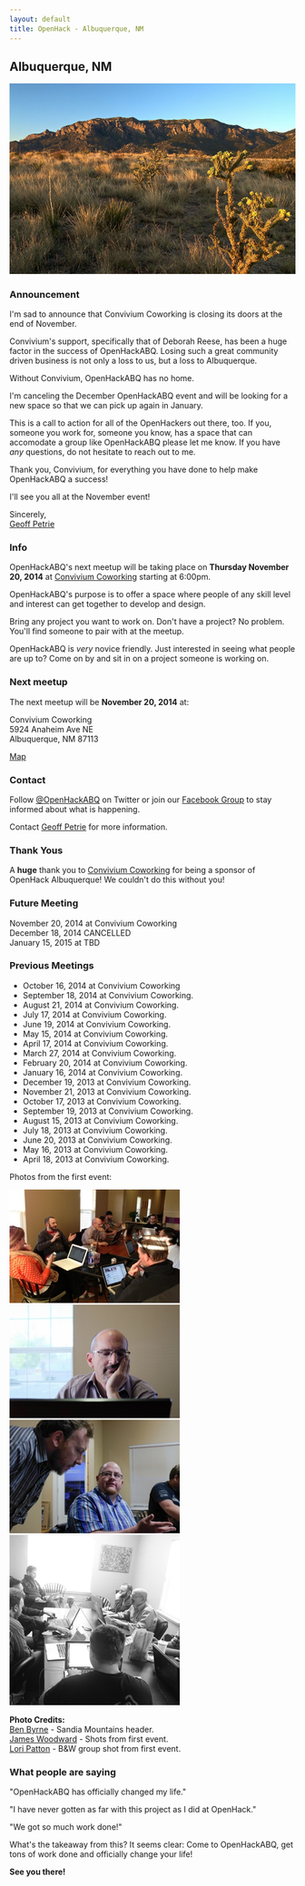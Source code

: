 ```yaml
---
layout: default
title: OpenHack - Albuquerque, NM
---
```


## Albuquerque, NM

![Albuquerque, NM Sandia](/albuquerque/img/sandia_drywall.jpg)

### Announcement

I'm sad to announce that Convivium Coworking is closing its doors at the end of
November.

Convivium's support, specifically that of Deborah Reese, has been a huge factor
in the success of OpenHackABQ. Losing such a great community driven business
is not only a loss to us, but a loss to Albuquerque.

Without Convivium, OpenHackABQ has no home.

I'm canceling the December OpenHackABQ event and will be looking for a new
space so that we can pick up again in January.

This is a call to action for all of the OpenHackers out there, too. If you,
someone you work for, someone you know, has a space that can accomodate a
group like OpenHackABQ please let me know. If you have _any_ questions, do
not hesitate to reach out to me.

Thank you, Convivium, for everything you have done to help make OpenHackABQ a
success!

I'll see you all at the November event!

Sincerely,  
[Geoff Petrie](mailto:g.petrie+openhack@gmail.com)

### Info

OpenHackABQ's next meetup will be taking place on **Thursday November 20, 2014** at
[Convivium Coworking](http://www.conviviumcoworking.com/) starting at 6:00pm.

OpenHackABQ's purpose is to offer a space where people of any skill level
and interest can get together to develop and design.

Bring any project you want to work on. Don't have a project? No problem.
You'll find someone to pair with at the meetup.

OpenHackABQ is _very_ novice friendly. Just interested in seeing what people
are up to? Come on by and sit in on a project someone is working on.

### Next meetup

The next meetup will be **November 20, 2014** at:

Convivium Coworking  
5924 Anaheim Ave NE  
Albuquerque, NM 87113

[Map](http://goo.gl/maps/5y7xs)

### Contact

Follow [@OpenHackABQ](https://twitter.com/OpenHackABQ) on Twitter or join our
[Facebook Group](https://www.facebook.com/groups/621303567898347/) to stay
informed about what is happening.

Contact [Geoff Petrie](mailto:g.petrie+openhack@gmail.com) for more
information.

### Thank Yous

A **huge** thank you to [Convivium Coworking](http://www.conviviumcoworking.com/)
for being a sponsor of OpenHack Albuquerque! We couldn't do this without you!

### Future Meeting

November 20, 2014 at Convivium Coworking  
December 18, 2014 CANCELLED  
January 15, 2015 at TBD

### Previous Meetings

* October 16, 2014 at Convivium Coworking
* September 18, 2014 at Convivium Coworking.
* August 21, 2014 at Convivium Coworking.
* July 17, 2014 at Convivium Coworking.
* June 19, 2014 at Convivium Coworking.
* May 15, 2014 at Convivium Coworking.
* April 17, 2014 at Convivium Coworking.
* March 27, 2014 at Convivium Coworking.
* February 20, 2014 at Convivium Coworking.
* January 16, 2014 at Convivium Coworking.
* December 19, 2013 at Convivium Coworking.
* November 21, 2013 at Convivium Coworking.
* October 17, 2013 at Convivium Coworking.
* September 19, 2013 at Convivium Coworking.
* August 15, 2013 at Convivium Coworking.
* July 18, 2013 at Convivium Coworking.
* June 20, 2013 at Convivium Coworking.
* May 16, 2013 at Convivium Coworking.
* April 18, 2013 at Convivium Coworking.

Photos from the first event:

![Some of the group](/albuquerque/img/photo03-geoff_petrie.jpg) ![Hard thinking](/albuquerque/img/photo02-james_woodward.jpg)
![A conversation](/albuquerque/img/photo01-james_woodward.jpg) ![Another group shot](/albuquerque/img/photo04-lori_patton.jpg)

**Photo Credits:**  
[Ben Byrne](http://www.flickr.com/photos/drywall/) - Sandia Mountains header.  
[James Woodward](https://twitter.com/JMW) - Shots from first event.  
[Lori Patton](http://design564.com) - B&W group shot from first event.

### What people are saying

"OpenHackABQ has officially changed my life."

"I have never gotten as far with this project as I did at OpenHack."

"We got so much work done!"

What's the takeaway from this? It seems clear: Come to OpenHackABQ, get tons of
work done and officially change your life!

**See you there!**
